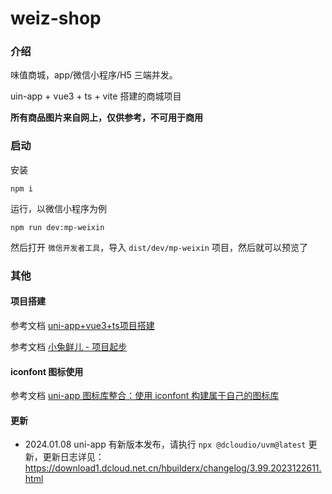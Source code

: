 # weiz-shop

### 介绍

味值商城，app/微信小程序/H5 三端并发。

uin-app + vue3 + ts + vite 搭建的商城项目

**所有商品图片来自网上，仅供参考，不可用于商用**

### 启动

安装

```shell
npm i
```

运行，以微信小程序为例

```shell
npm run dev:mp-weixin
```

然后打开 `微信开发者工具`，导入 `dist/dev/mp-weixin` 项目，然后就可以预览了

### 其他

#### 项目搭建

参考文档 [uni-app+vue3+ts项目搭建](https://www.cnblogs.com/weizwz/p/17952042)

参考文档 [小兔鲜儿 - 项目起步](https://megasu.gitee.io/uni-app-shop-note/rabbit-shop/)

#### iconfont 图标使用

参考文档 [uni-app 图标库整合：使用 iconfont 构建属于自己的图标库](https://juejin.cn/post/7314121672886075443)

#### 更新

- 2024.01.08
  uni-app 有新版本发布，请执行 `npx @dcloudio/uvm@latest` 更新，更新日志详见：https://download1.dcloud.net.cn/hbuilderx/changelog/3.99.2023122611.html
